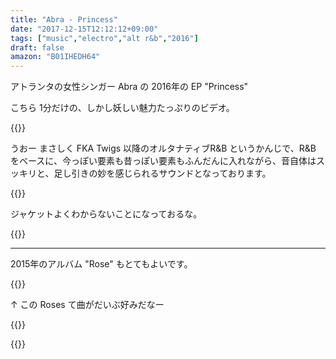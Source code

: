 ```yaml
---
title: "Abra - Princess"
date: "2017-12-15T12:12:12+09:00"
tags: ["music","electro","alt r&b","2016"]
draft: false
amazon: "B01IHEDH64"
---
```


アトランタの女性シンガー Abra の 2016年の EP "Princess"

こちら 1分だけの、しかし妖しい魅力たっぷりのビデオ。

{{<youtube src="WsNzPAOQEnE" title="Abra - COME 4 ME">}}

うおー まさしく FKA Twigs 以降のオルタナティブR&B というかんじで、R&B をベースに、今っぽい要素も昔っぽい要素もふんだんに入れながら、音自体はスッキリと、足し引きの妙を感じられるサウンドとなっております。

{{<youtube src="-I-POWtEJ8U" title="Abra - CRYBABY">}}

ジャケットよくわからないことになっておるな。

{{<amazon asin="B01IHEDH64" title="Abra - Princess">}}

---

2015年のアルバム "Rose" もとてもよいです。

{{<youtube src="1-qcz47h9zo" title="Abra - Roses">}}

↑ この Roses て曲がだいぶ好みだなー

{{<youtube src="CI1g4dnDtao" title="Abra - Fruit">}}

{{<amazon asin="B0747TX1TY" title="Abra - Rose">}}
